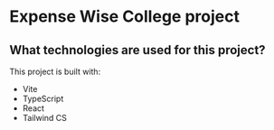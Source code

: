 # Expense Wise College project

## What technologies are used for this project?

This project is built with:

- Vite
- TypeScript
- React
- Tailwind CS
